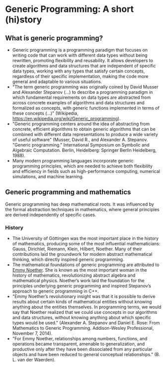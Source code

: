 # Generic Programming: A short (hi)story

## What is generic programming?
* Generic programming is a programming paradigm that focuses on writing code that can work with different data types without being rewritten, promoting flexibility and reusability. It allows developers to create algorithms and data structures that are independent of specific data types, working with any types that satisfy certain concepts, regardless of their specific implementation, making the code more general and adaptable to various situations.
* "The term generic programming was originally coined by David Musser and Alexander Stepanov (...) to describe a programming paradigm in which fundamental requirements on data types are abstracted from across concrete examples of algorithms and data structures and formalized as concepts, with generic functions implemented in terms of these concepts (...)" (Wikipedia, https://en.wikipedia.org/wiki/Generic_programming).
* "Generic programming centers around the idea of abstracting from concrete, efficient algorithms to obtain generic algorithms that can be combined with different data representations to produce a wide variety of useful software" (Musser, David R., and Alexander A. Stepanov. "Generic programming." International Symposium on Symbolic and Algebraic Computation. Berlin, Heidelberg: Springer Berlin Heidelberg, 1988).
* Many modern programming languages incorporate generic programming principles, which are needed to achieve both flexibility and efficiency in fields such as high-performance computing, numerical simulations, and machine learning.

## Generic programming and mathematics
Generic programming has deep mathematical roots. It was influenced by the formal abstraction techniques in mathematics, where general principles are derived independently of specific cases.

### History
* The University of Göttingen was the most important place in the history of mathematics, producing some of the most influential mathematicians: Gauss, Dirichlet, Riemann, Klein, Hilbert, Noether. Many of their contributions laid the groundwork for modern abstract mathematical thinking, which directly inspired generic programming.
* The mathematical foundations of generic programming are attributed to [Emmy Noether](https://en.wikipedia.org/wiki/Emmy_Noether). She is known as the most important woman in the history of mathematics, revolutionizing abstract algebra and mathematical physics. Noether’s work laid the foundation for the principles underlying generic programming and inspired Stepanov’s approach to generic programming in C++.
* "Emmy Noether’s revolutionary insight was that it is possible to derive results about certain kinds of mathematical entities without knowing anything about the entities themselves. In programming terms, we would say that Noether realized that we could use concepts in our algorithms and data structures, without knowing anything about which specific types would be used." (Alexander A. Stepanov and Daniel E. Rose: From Mathematics to Generic Programming. Addison-Wesley Professional, November 7, 2014).
* "For Emmy Noether, relationships among numbers, functions, and operations became transparent, amenable to generalization, and productive only after they have been dissociated from any particular objects and have been reduced to general conceptual relationships." (B. L. van der Waerden).
